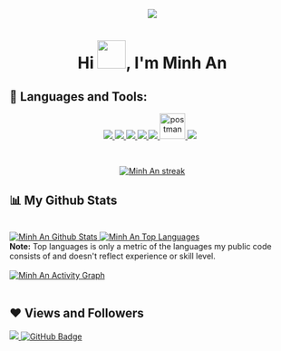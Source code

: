 <p align="center">
  <img src="https://i.pinimg.com/originals/1b/33/d6/1b33d6d6f4846be8c04f544b1f7103e7.gif" style="margin-left: auto;margin-right: auto">
</p>

<h1 align="center">Hi <img src="https://raw.githubusercontent.com/MartinHeinz/MartinHeinz/master/wave.gif" width="50px">, I'm Minh An</h1>

## 🚀 Languages and Tools:

<p align="center"> 
    <a href="https://www.w3.org/html/" target="_blank"> <img src="https://img.icons8.com/color/48/000000/html-5.png"/> </a> 
    <a href="https://www.w3schools.com/css/" target="_blank"> <img src="https://img.icons8.com/color/48/000000/css3.png"/> </a> 
    <a href="https://developer.mozilla.org/en-US/docs/Web/JavaScript" target="_blank"> <img src="https://img.icons8.com/color/48/000000/javascript.png"/> </a> 
    <a href="https://www.java.com" target="_blank"> <img src="https://img.icons8.com/color/48/000000/java-coffee-cup-logo.png"/> </a>
    <a href="https://spring.io/projects/spring-boot" target="_blank"> <img src="https://img.icons8.com/color/48/000000/spring-logo.png"/> </a> 
    <a href="https://postman.com" target="_blank"> <img src="https://www.vectorlogo.zone/logos/getpostman/getpostman-icon.svg" alt="postman" width="45" height="45"/> </a>   
    <a style="padding-right:8px;" href="https://www.mysql.com/" target="_blank"> <img src="https://img.icons8.com/fluent/50/000000/mysql-logo.png"/> </a>
</p>

<br/>

<p align="center">
    <a href="https://github-readme-streak-stats.herokuapp.com/?user=minhan1410&theme=black-ice&hide_border=true&stroke=0000&background=060A0CD0">
        <img title="🔥 Get streak stats for your profile at git.io/streak-stats" alt="Minh An streak" src="https://github-readme-streak-stats.herokuapp.com/?user=minhan1410&theme=black-ice&hide_border=true&stroke=0000&background=060A0CD0"/>
    </a>
</p>

## 📊 My Github Stats
  <br/>
    <a href="https://github-readme-stats.vercel.app/api?username=minhan1410&show_icons=true&count_private=true&theme=react&hide_border=true&bg_color=0D1117">
      <img alt="Minh An Github Stats" src="https://github-readme-stats.vercel.app/api?username=minhan1410&show_icons=true&count_private=true&theme=react&hide_border=true&bg_color=0D1117" />
    </a>
  <a href="https://github-readme-stats.vercel.app/api/top-langs/?username=minhan1410&langs_count=8&count_private=true&layout=compact&theme=react&hide_border=true&bg_color=0D1117">
    <img alt="Minh An Top Languages" src="https://github-readme-stats.vercel.app/api/top-langs/?username=minhan1410&langs_count=8&count_private=true&layout=compact&theme=react&hide_border=true&bg_color=0D1117" />
  </a>
  <br/>
  <b>Note:</b> Top languages is only a metric of the languages my public code consists of and doesn't reflect experience or skill level.
<br/>
<br/>


<a href="https://activity-graph.herokuapp.com/graph?username=minhan1410&bg_color=0D1117&color=5BCDEC&line=5BCDEC&point=FFFFFF&hide_border=true">
  <img alt="Minh An Activity Graph" src="https://activity-graph.herokuapp.com/graph?username=minhan1410&bg_color=0D1117&color=5BCDEC&line=5BCDEC&point=FFFFFF&hide_border=true" />
</a>

<br/>
<br/>

## ❤ Views and Followers

<a href="https://github.com/Meghna-DAS/github-profile-views-counter">
    <img src="https://komarev.com/ghpvc/?username=minhan1410">
</a>
<a href="https://github.com/minhan1410?tab=followers"><img src="https://img.shields.io/github/followers/minhan1410?label=Followers&style=social" alt="GitHub Badge"></a>
